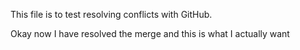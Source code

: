 This file is to test resolving conflicts with GitHub.

Okay now I have resolved the merge and this is what I actually want
